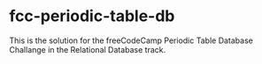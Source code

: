 # fcc-periodic-table-db
This is the solution for the freeCodeCamp Periodic Table Database Challange in the Relational Database track.
